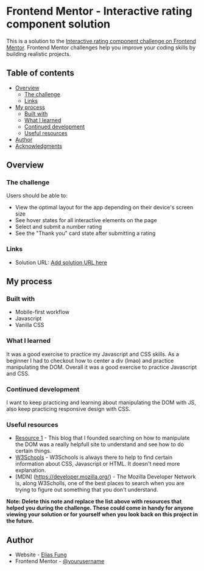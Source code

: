 # Frontend Mentor - Interactive rating component solution

This is a solution to the [Interactive rating component challenge on Frontend Mentor](https://www.frontendmentor.io/challenges/interactive-rating-component-koxpeBUmI). Frontend Mentor challenges help you improve your coding skills by building realistic projects. 

## Table of contents

- [Overview](#overview)
  - [The challenge](#the-challenge)
  - [Links](#links)
- [My process](#my-process)
  - [Built with](#built-with)
  - [What I learned](#what-i-learned)
  - [Continued development](#continued-development)
  - [Useful resources](#useful-resources)
- [Author](#author)
- [Acknowledgments](#acknowledgments)

## Overview

### The challenge

Users should be able to:

- View the optimal layout for the app depending on their device's screen size
- See hover states for all interactive elements on the page
- Select and submit a number rating
- See the "Thank you" card state after submitting a rating

### Links

- Solution URL: [Add solution URL here](https://your-solution-url.com)

## My process

### Built with

- Mobile-first workflow
- Javascript
- Vanilla CSS

### What I learned

It was a good exercise to practice my Javascript and CSS skills. As a beginner I had to checkout how to center a div (lmao)
and practice manipulating the DOM. Overall it was a good exercise to practice Javascript and CSS.

### Continued development

I want to keep practicing and learning about manipulating the DOM with JS, also keep practicing responsive design with CSS.

### Useful resources

- [Resource 1](https://bobbyhadz.com/blog/javascript-remove-class-from-multiple-elements) - This blog that I founded searching on how to manipulate the DOM was a really helpfull site to understand and see how to do certain things.
- [W3Schools](https://www.w3schools.com/) - W3Schools is always there to help to find certain information about CSS, Javascript or HTML. It doesn't need more explanation.
- [MDN] (https://developer.mozilla.org/) - The Mozilla Developer Network is, along W3Scholls, one of the best places to search when you are trying to figure out something that you don't understand.

**Note: Delete this note and replace the list above with resources that helped you during the challenge. These could come in handy for anyone viewing your solution or for yourself when you look back on this project in the future.**

## Author

- Website - [Elias Fung](https://imanchai.github.io/CV/)
- Frontend Mentor - [@yourusername](https://www.frontendmentor.io/profile/yourusername)